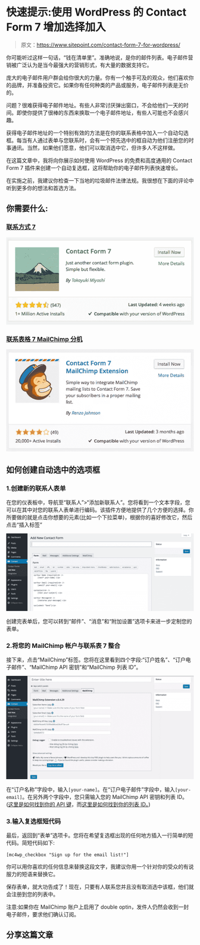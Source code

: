 # 快速提示:使用 WordPress 的 Contact Form 7 增加选择加入

> 原文：<https://www.sitepoint.com/contact-form-7-for-wordpress/>

你可能听过这样一句话，“钱在清单里”。准确地说，是你的邮件列表。电子邮件营销被广泛认为是当今最强大的营销形式，有大量的数据支持它。

庞大的电子邮件用户群会给你很大的力量。你有一个触手可及的观众，他们喜欢你的品牌，并准备投资它。如果你有任何种类的产品或服务，电子邮件列表是无价的。

问题？很难获得电子邮件地址。有些人非常讨厌弹出窗口，不会给他们一天的时间。即使你提供了很棒的东西来换取一个电子邮件地址，有些人可能也不会感兴趣。

获得电子邮件地址的一个特别有效的方法是在你的联系表格中加入一个自动勾选框。每当有人通过表单与您联系时，会有一个预先选中的框自动为他们注册您的时事通讯。当然，如果他们愿意，他们可以取消选中它，但许多人不这样做。

在这篇文章中，我将向你展示如何使用 WordPress 的免费和高度通用的 Contact Form 7 插件来创建一个自动复选框，这将帮助你的电子邮件列表快速增长。

在实施之前，我建议你检查一下当地的垃圾邮件法律法规。我很想在下面的评论中听到更多你的想法和首选方法。

## 你需要什么:

### [联系方式 7](https://wordpress.org/plugins/contact-form-7/)

![Contact Form 7](img/17867974afebc9f0cb73a8698cad2104.png)

### [联系表格 7 MailChimp 分机](https://wordpress.org/plugins/contact-form-7-mailchimp-extension/)

![Contact Form 7 MailChimp extension](img/a7769c81ceefa145b622023885b0aaea.png)

## 如何创建自动选中的选项框

### 1.创建新的联系人表单

在您的仪表板中，导航至“联系人”>“添加新联系人”。您将看到一个文本字段，您可以在其中对您的联系人表单进行编码。该插件方便地提供了几个方便的选择。你所要做的就是点击你想要的元素(比如一个下拉菜单)，根据你的喜好修改它，然后点击“插入标签”

![Add New Contact Form 7 Form in WordPress](img/40979eb4d7c38c6506a09bf447f2a592.png)

创建完表单后，您可以转到“邮件”、“消息”和“附加设置”选项卡来进一步定制您的表单。

### 2.将您的 MailChimp 帐户与联系表 7 整合

接下来，点击“MailChimp”标签。您将在这里看到四个字段:“订户姓名”、“订户电子邮件”、“MailChimp API 密钥”和“MailChimp 列表 ID”。

![MailChimp Add On Contact Form 7](img/c23fab148fb603edea65f8130345a76c.png)

在“订户名称”字段中，输入`[your-name]`。在“订户电子邮件”字段中，输入`[your-email]`。在另外两个字段中，您只需输入您的 MailChimp API 密钥和列表 ID。([这里是如何找到你的 API 键](http://kb.mailchimp.com/accounts/management/about-api-keys)，而[这里是如何找到你的列表 ID。](http://kb.mailchimp.com/lists/managing-subscribers/find-your-list-id))

### 3.输入复选框短代码

最后，返回到“表单”选项卡。您将在希望复选框出现的任何地方插入一行简单的短代码。简短代码如下:

```
[mc4wp_checkbox "Sign up for the email list!"] 
```

你可以用你喜欢的任何信息来替换这段文字，我建议你用一个针对你的受众的有说服力的短语来替换它。

保存表单，就大功告成了！现在，只要有人联系您并且没有取消选中该框，他们就会注册到您的列表中。

注意:如果你在 MailChimp 账户上启用了 double optin，发件人仍然会收到一封电子邮件，要求他们确认订阅。

## 分享这篇文章